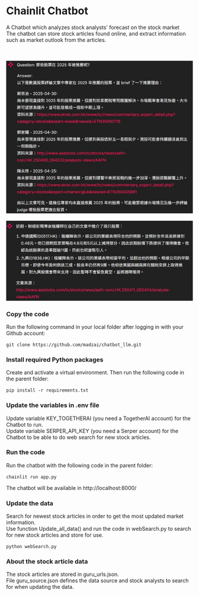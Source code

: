 # Chainlit Chatbot 
A Chatbot which analyzes stock analysts' forecast on the stock market
<br/>
The chatbot can store stock articles found online, and extract information such as market outlook from the articles.

</br></br>
![chat_image](images/chat_image_1.jpg)
</br></br>
![chat_image](images/chat_image_2.jpg)
</br>


### Copy the code
Run the following command in your local folder after logging in with your Github account:
```
git clone https://github.com/madzai/chatbot_llm.git
```

### Install required Python packages
Create and activate a virtual environment. Then run the following code in the parent folder:
```
pip install -r requirements.txt
```

### Update the variables in .env file
Update variable KEY_TOGETHERAI (you need a TogetherAI account) for the Chatbot to run.
</br>
Update variable SERPER_API_KEY (you need a Serper account) for the Chatbot to be able to do web search for new stock articles.

### Run the code
Run the chatbot with the following code in the parent folder:
```
chainlit run app.py
```
The chatbot will be available in http://localhost:8000/

### Update the data
Search for newest stock articles in order to get the most updated market information.
<br />
Use function Update_all_data() and run the code in webSearch.py to search for new stock articles and store for use.
```
python webSearch.py
```

### About the stock article data
The stock articles are stored in guru_urls.json. 
<br />
File guru_source.json defines the data source and stock analysts to search for when updating the data.
<br />
